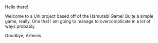 Hello there! 

Welcome to a Uni project based off of the Hamurabi Game!
Quite a simple game, really. One that I am going to manage to overcomplicate in a lot of ways probably.

Goodbye,
Artemis
